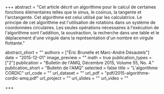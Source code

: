 +++
abstract = "Cet article décrit un algorithme pour le calcul de certaines fonctions élémentaires telles que le sinus, le cosinus, la tangente et l'arctangente. Cet algorithme est celui utilisé par les calculatrice. Le principe de cet algorithme est l'utilisation de rotations dans un système de coordonnées circulaires. Les seules opérations nécessaires à l'exécution de l'algorithme sont l'addition, la soustraction, la recherche dans une table et le déplacement d'une virgule dans la représentation d'un nombre en virgule flottante."

abstract_short = ""
authors = ["Éric Brunelle et Marc-André Désautels"]
date = "2015-12-01"
image_preview = ""
math = true
publication_types = ["2"]
publication = "Bulletin de l'AMQ, Décembre 2015, Volume 55, No. 4."
publication_short = "Bulletin de l'AMQ"
selected = false
title = "L'algorithme CORDIC"
url_code = ""
url_dataset = ""
url_pdf = "pdf/2015-algorithme-cordic-amq.pdf"
url_project = ""
url_slides = ""
url_video = ""

+++
